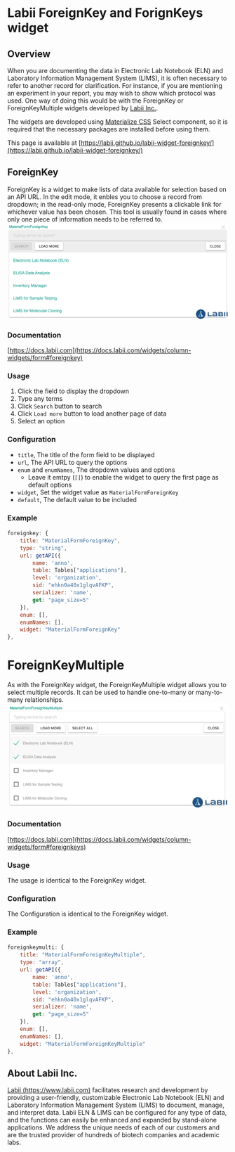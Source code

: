 # Labii ForeignKey and ForignKeys widget

## Overview

When you are documenting the data in Electronic Lab Notebook (ELN) and Laboratory Information Management System (LIMS), it is often necessary to refer to another record for clarification. For instance, if you are mentioning an experiment in your report, you may wish to show which protocol was used. One way of doing this would be with the ForeignKey or ForeignKeyMultiple widgets developed by [Labii Inc.](https://www.labii.com).

The widgets are developed using [Materialize CSS](https://materializecss.com/select.html) Select component, so it is required that the necessary packages are installed before using them.

This page is available at [https://labii.github.io/labii-widget-foreignkey/](https://labii.github.io/labii-widget-foreignkey/)

## ForeignKey
ForeignKey is a widget to make lists of data available for selection based on an API URL. In the edit mode, it enbles you to choose a record from dropdown; in the read-only mode, ForeignKey presents a clickable link for whichever value has been chosen. This tool is usually found in cases where only one piece of information needs to be referred to.
![Labii ForeignKeyMultiple widget](./media/labii-widget-foreignkey.png)

### Documentation
[https://docs.labii.com](https://docs.labii.com/widgets/column-widgets/form#foreignkey)

### Usage
1. Click the field to display the dropdown
2. Type any terms
3. Click `Search` button to search
4. Click `Load more` button to load another page of data
5. Select an option

### Configuration
* `title`, The title of the form field to be displayed
* `url`, The API URL to query the options
* `enum` and `enumNames`, The dropdown values and options
    * Leave it emtpy (`[]`) to enable the widget to query the first page as default options
* `widget`, Set the widget value as `MaterialFormForeignKey`
* `default`, The default value to be included

### Example
```javascript
foreignkey: {
    title: "MaterialFormForeignKey",
    type: "string",
    url: getAPI({
        name: 'anno',
        table: Tables["applications"],
        level: 'organization',
        sid: "ehkn0a40x1glqvAFKP",
        serializer: 'name',
        get: "page_size=5"
    }),
    enum: [],
    enumNames: [],
    widget: "MaterialFormForeignKey"
},
```

# ForeignKeyMultiple
As with the ForeignKey widget, the ForeignKeyMultiple widget allows you to select multiple records. It can be used to handle one-to-many or many-to-many relationships.
![Labii ForeignKeyMultiple widget](./media/labii-widget-foreignkeymultiple.png)

### Documentation
[https://docs.labii.com](https://docs.labii.com/widgets/column-widgets/form#foreignkeys)

### Usage
The usage is identical to the ForeignKey widget.

### Configuration
The Configuration is identical to the ForeignKey widget.

### Example
```javascript
foreignkeymulti: {
    title: "MaterialFormForeignKeyMultiple",
    type: "array",
    url: getAPI({
        name: 'anno',
        table: Tables["applications"],
        level: 'organization',
        sid: "ehkn0a40x1glqvAFKP",
        serializer: 'name',
        get: "page_size=5"
    }),
    enum: [],
    enumNames: [],
    widget: "MaterialFormForeignKeyMultiple"
},
```

## About Labii Inc.
[Labii (https://www.labii.com)](https://www.labii.com) facilitates research and development by providing a user-friendly, customizable Electronic Lab Notebook (ELN) and Laboratory Information Management System (LIMS) to document, manage, and interpret data. Labii ELN & LIMS can be configured for any type of data, and the functions can easily be enhanced and expanded by stand-alone applications. We address the unique needs of each of our customers and are the trusted provider of hundreds of biotech companies and academic labs.
